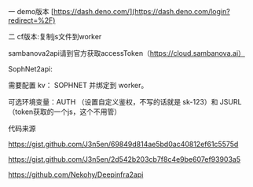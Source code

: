 一 demo版本
[https://dash.deno.com/](https://dash.deno.com/login?redirect=%2F)



二 cf版本:复制js文件到worker


sambanova2api请到官方获取accessToken（https://cloud.sambanova.ai）

SophNet2api:

需要配置 kv： SOPHNET 并绑定到 worker。

可选环境变量：AUTH （设置自定义鉴权，不写的话就是 sk-123）和 JSURL（token获取的一个js，这个不用管）



代码来源

https://gist.github.com/J3n5en/69849d814ae5bd0ac40812ef61c5575d


https://gist.github.com/J3n5en/2d542b203cb7f8c4e9be607ef93903a5

https://github.com/Nekohy/Deepinfra2api

